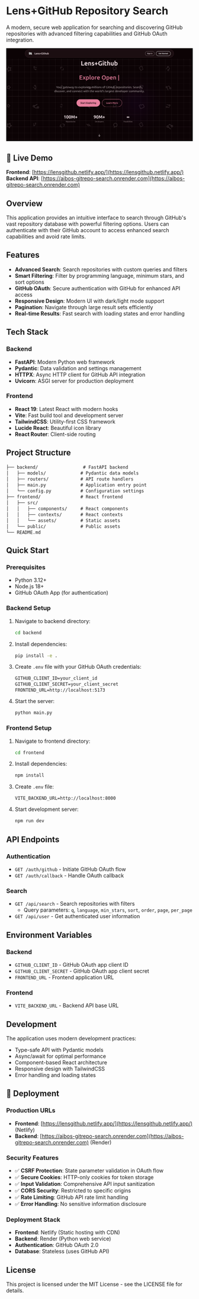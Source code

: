 # Lens+GitHub Repository Search

A modern, secure web application for searching and discovering GitHub repositories with advanced filtering capabilities and GitHub OAuth integration.

![Lens+GitHub Repository Search](image.png)

## 🚀 Live Demo

**Frontend**: [https://lensgithub.netlify.app/](https://lensgithub.netlify.app/)  
**Backend API**: [https://aibos-gitrepo-search.onrender.com](https://aibos-gitrepo-search.onrender.com)

## Overview

This application provides an intuitive interface to search through GitHub's vast repository database with powerful filtering options. Users can authenticate with their GitHub account to access enhanced search capabilities and avoid rate limits.

## Features

- **Advanced Search**: Search repositories with custom queries and filters
- **Smart Filtering**: Filter by programming language, minimum stars, and sort options
- **GitHub OAuth**: Secure authentication with GitHub for enhanced API access
- **Responsive Design**: Modern UI with dark/light mode support
- **Pagination**: Navigate through large result sets efficiently
- **Real-time Results**: Fast search with loading states and error handling

## Tech Stack

### Backend

- **FastAPI**: Modern Python web framework
- **Pydantic**: Data validation and settings management
- **HTTPX**: Async HTTP client for GitHub API integration
- **Uvicorn**: ASGI server for production deployment

### Frontend
- **React 19**: Latest React with modern hooks
- **Vite**: Fast build tool and development server
- **TailwindCSS**: Utility-first CSS framework
- **Lucide React**: Beautiful icon library
- **React Router**: Client-side routing

## Project Structure

```
├── backend/                 # FastAPI backend
│   ├── models/             # Pydantic data models
│   ├── routers/            # API route handlers
│   ├── main.py             # Application entry point
│   └── config.py           # Configuration settings
├── frontend/               # React frontend
│   ├── src/
│   │   ├── components/     # React components
│   │   ├── contexts/       # React contexts
│   │   └── assets/         # Static assets
│   └── public/             # Public assets
└── README.md
```

## Quick Start

### Prerequisites
- Python 3.12+
- Node.js 18+
- GitHub OAuth App (for authentication)

### Backend Setup
1. Navigate to backend directory:
   ```bash
   cd backend
   ```

2. Install dependencies:
   ```bash
   pip install -e .
   ```

3. Create `.env` file with your GitHub OAuth credentials:
   ```env
   GITHUB_CLIENT_ID=your_client_id
   GITHUB_CLIENT_SECRET=your_client_secret
   FRONTEND_URL=http://localhost:5173
   ```

4. Start the server:
   ```bash
   python main.py
   ```

### Frontend Setup
1. Navigate to frontend directory:
   ```bash
   cd frontend
   ```

2. Install dependencies:
   ```bash
   npm install
   ```

3. Create `.env` file:
   ```env
   VITE_BACKEND_URL=http://localhost:8000
   ```

4. Start development server:
   ```bash
   npm run dev
   ```

## API Endpoints

### Authentication
- `GET /auth/github` - Initiate GitHub OAuth flow
- `GET /auth/callback` - Handle OAuth callback

### Search
- `GET /api/search` - Search repositories with filters
  - Query parameters: `q`, `language`, `min_stars`, `sort`, `order`, `page`, `per_page`
- `GET /api/user` - Get authenticated user information

## Environment Variables

### Backend
- `GITHUB_CLIENT_ID` - GitHub OAuth app client ID
- `GITHUB_CLIENT_SECRET` - GitHub OAuth app client secret
- `FRONTEND_URL` - Frontend application URL

### Frontend
- `VITE_BACKEND_URL` - Backend API base URL

## Development

The application uses modern development practices:
- Type-safe API with Pydantic models
- Async/await for optimal performance
- Component-based React architecture
- Responsive design with TailwindCSS
- Error handling and loading states

## 🚀 Deployment

### Production URLs
- **Frontend**: [https://lensgithub.netlify.app/](https://lensgithub.netlify.app/) (Netlify)
- **Backend**: [https://aibos-gitrepo-search.onrender.com](https://aibos-gitrepo-search.onrender.com) (Render)

### Security Features
- ✅ **CSRF Protection**: State parameter validation in OAuth flow
- ✅ **Secure Cookies**: HTTP-only cookies for token storage
- ✅ **Input Validation**: Comprehensive API input sanitization
- ✅ **CORS Security**: Restricted to specific origins
- ✅ **Rate Limiting**: GitHub API rate limit handling
- ✅ **Error Handling**: No sensitive information disclosure

### Deployment Stack
- **Frontend**: Netlify (Static hosting with CDN)
- **Backend**: Render (Python web service)
- **Authentication**: GitHub OAuth 2.0
- **Database**: Stateless (uses GitHub API)

## License

This project is licensed under the MIT License - see the LICENSE file for details.
